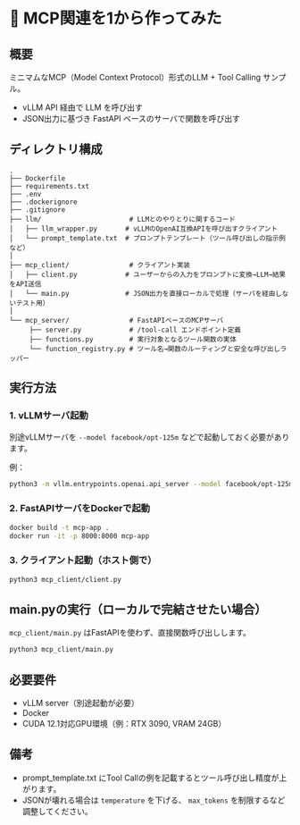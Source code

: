 # 🧠 MCP関連を1から作ってみた

## 概要

ミニマムなMCP（Model Context Protocol）形式のLLM + Tool Calling サンプル。

- vLLM API 経由で LLM を呼び出す
- JSON出力に基づき FastAPI ベースのサーバで関数を呼び出す

## ディレクトリ構成

```
.
├── Dockerfile
├── requirements.txt
├── .env
├── .dockerignore
├── .gitignore
├── llm/                      # LLMとのやりとりに関するコード
│   ├── llm_wrapper.py       # vLLMのOpenAI互換APIを呼び出すクライアント
│   └── prompt_template.txt  # プロンプトテンプレート（ツール呼び出しの指示例など）
│
├── mcp_client/               # クライアント実装
│   ├── client.py            # ユーザーからの入力をプロンプトに変換→LLM→結果をAPI送信
│   └── main.py              # JSON出力を直接ローカルで処理（サーバを経由しないテスト用）
│
└── mcp_server/               # FastAPIベースのMCPサーバ
     ├── server.py            # /tool-call エンドポイント定義
     ├── functions.py         # 実行対象となるツール関数の実体
     └── function_registry.py # ツール名→関数のルーティングと安全な呼び出しラッパー
```

## 実行方法

### 1. vLLMサーバ起動
別途vLLMサーバを `--model facebook/opt-125m` などで起動しておく必要があります。

例：
```bash
python3 -m vllm.entrypoints.openai.api_server --model facebook/opt-125m
```

### 2. FastAPIサーバをDockerで起動
```bash
docker build -t mcp-app .
docker run -it -p 8000:8000 mcp-app
```

### 3. クライアント起動（ホスト側で）
```bash
python3 mcp_client/client.py
```

## main.pyの実行（ローカルで完結させたい場合）
`mcp_client/main.py` はFastAPIを使わず、直接関数呼び出しします。

```bash
python3 mcp_client/main.py
```

## 必要要件
- vLLM server（別途起動が必要）
- Docker
- CUDA 12.1対応GPU環境（例：RTX 3090, VRAM 24GB）

## 備考
- prompt_template.txt にTool Callの例を記載するとツール呼び出し精度が上がります。
- JSONが壊れる場合は `temperature` を下げる、 `max_tokens` を制限するなど調整してください。
